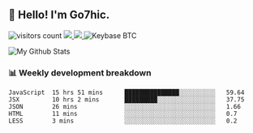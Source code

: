 ## 👋 Hello! I'm Go7hic.

 ![visitors count](https://visitors-by-url-pls-dont-use-this-in-your-repo.vercel.app/Go7hic-github-readme)
 <a href="https://twitter.com/Go7hic">
    <img src="https://img.shields.io/badge/-@Go7hic-1ca0f1?style=flat-square&labelColor=1ca0f1&logo=twitter&logoColor=white&link=https://twitter.com/Go7hic">
   <a/>
   <a href="mailto:gtfx0209@gmail.com">
    <img src="https://img.shields.io/badge/-gtfx0209@gmail.com-c14438?style=flat-square&logo=Gmail&logoColor=white&link=mailto:gtfx0209@gmail.com">
   <a/>
    ![Keybase BTC](https://img.shields.io/keybase/btc/Go7hic)
 <!--
🔭 I’m currently working
🌱 I’m currently learning
💬 Ask me about 
📫 How to reach me: 
⚡ Fun fact: 
-->

![My Github Stats](https://github-readme-stats.vercel.app/api?username=Go7hic&show_icons=true&count_private=true)



### 📊 Weekly development breakdown
<!--START_SECTION:waka-->
```text
JavaScript  15 hrs 51 mins      ███████████████░░░░░░░░░░   59.64 
JSX         10 hrs 2 mins       █████████░░░░░░░░░░░░░░░░   37.75 
JSON        26 mins             ░░░░░░░░░░░░░░░░░░░░░░░░░   1.66 
HTML        11 mins             ░░░░░░░░░░░░░░░░░░░░░░░░░   0.7 
LESS        3 mins              ░░░░░░░░░░░░░░░░░░░░░░░░░   0.2
```
<!--END_SECTION:waka-->

